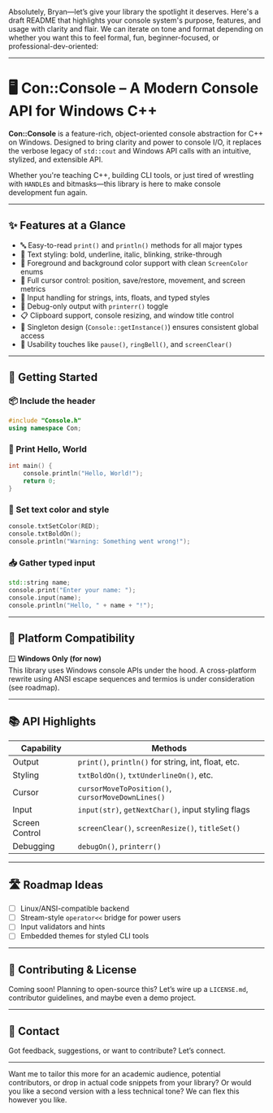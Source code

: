 Absolutely, Bryan—let’s give your library the spotlight it deserves. Here's a draft README that highlights your console system's purpose, features, and usage with clarity and flair. We can iterate on tone and format depending on whether you want this to feel formal, fun, beginner-focused, or professional-dev-oriented:

---

# 🖥️ Con::Console – A Modern Console API for Windows C++

**Con::Console** is a feature-rich, object-oriented console abstraction for C++ on Windows. Designed to bring clarity and power to console I/O, it replaces the verbose legacy of `std::cout` and Windows API calls with an intuitive, stylized, and extensible API.

Whether you're teaching C++, building CLI tools, or just tired of wrestling with `HANDLE`s and bitmasks—this library is here to make console development fun again.

---

## ✨ Features at a Glance

- 🔤 Easy-to-read `print()` and `println()` methods for all major types
- 🎨 Text styling: bold, underline, italic, blinking, strike-through
- 🌈 Foreground and background color support with clean `ScreenColor` enums
- 🧭 Full cursor control: position, save/restore, movement, and screen metrics
- 💬 Input handling for strings, ints, floats, and typed styles
- 🐞 Debug-only output with `printerr()` toggle
- 📋 Clipboard support, console resizing, and window title control
- 🔁 Singleton design (`Console::getInstance()`) ensures consistent global access
- 🔔 Usability touches like `pause()`, `ringBell()`, and `screenClear()`

---

## 🚀 Getting Started

### 📦 Include the header

```cpp
#include "Console.h"
using namespace Con;
```

### 👋 Print Hello, World

```cpp
int main() {
    console.println("Hello, World!");
    return 0;
}
```

### 🎨 Set text color and style

```cpp
console.txtSetColor(RED);
console.txtBoldOn();
console.println("Warning: Something went wrong!");
```

### 📥 Gather typed input

```cpp
std::string name;
console.print("Enter your name: ");
console.input(name);
console.println("Hello, " + name + "!");
```

---

## 🧩 Platform Compatibility

🪟 **Windows Only (for now)**  
This library uses Windows console APIs under the hood. A cross-platform rewrite using ANSI escape sequences and termios is under consideration (see roadmap).

---

## 📚 API Highlights

| Capability        | Methods                                             |
|------------------|-----------------------------------------------------|
| Output           | `print()`, `println()` for string, int, float, etc. |
| Styling          | `txtBoldOn()`, `txtUnderlineOn()`, etc.             |
| Cursor           | `cursorMoveToPosition()`, `cursorMoveDownLines()`   |
| Input            | `input(str)`, `getNextChar()`, input styling flags  |
| Screen Control   | `screenClear()`, `screenResize()`, `titleSet()`     |
| Debugging        | `debugOn()`, `printerr()`                           |

---

## 🛣 Roadmap Ideas

- [ ] Linux/ANSI-compatible backend
- [ ] Stream-style `operator<<` bridge for power users
- [ ] Input validators and hints
- [ ] Embedded themes for styled CLI tools

---

## 🙌 Contributing & License

Coming soon! Planning to open-source this? Let’s wire up a `LICENSE.md`, contributor guidelines, and maybe even a demo project.

---

## 💬 Contact

Got feedback, suggestions, or want to contribute? Let’s connect.

---

Want me to tailor this more for an academic audience, potential contributors, or drop in actual code snippets from your library? Or would you like a second version with a less technical tone? We can flex this however you like.
